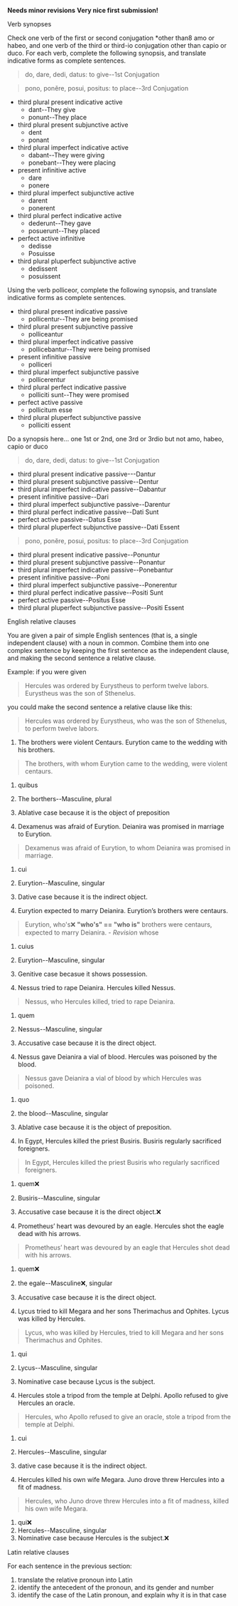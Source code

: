 **Needs minor revisions**
**Very nice first submission!**

Verb synopses

Check one verb of the first or second conjugation *other than8 amo or habeo, and one verb of the third or third-io conjugation other than capio or duco. For each verb, complete the following synopsis, and translate indicative forms as complete sentences.

> do, dare, dedi, datus: to give--1st Conjugation 

> pono, ponĕre, posui, positus: to place--3rd Conjugation 

- third plural present indicative active
  - dant--They give
  - ponunt--They place
- third plural present subjunctive active
  - dent
  - ponant
- third plural imperfect indicative active
  - dabant--They were giving
  - ponebant--They were placing 
- present infinitive active
  - dare
  - ponere
- third plural imperfect subjunctive active
  - darent
  - ponerent
- third plural perfect indicative active
  - dederunt--They gave
  - posuerunt--They placed 
- perfect active infinitive
  - dedisse
  - Posuisse
- third plural pluperfect subjunctive active
  - dedissent
  - posuissent

Using the verb polliceor, complete the following synopsis, and translate indicative forms as complete sentences.

- third plural present indicative passive
  - pollicentur--They are being promised 
- third plural present subjunctive passive
  - polliceantur
- third plural imperfect indicative passive
  - pollicebantur--They were being promised
- present infinitive passive
  - polliceri
- third plural imperfect subjunctive passive
  - pollicerentur
- third plural perfect indicative passive
  - polliciti sunt--They were promised 
- perfect active passive
  - pollicitum esse
- third plural pluperfect subjunctive passive
  - polliciti essent

Do a synopsis here… one 1st or 2nd, one 3rd or 3rdio but not amo, habeo, capio or duco

> do, dare, dedi, datus: to give--1st Conjugation 
- third plural present indicative passive---Dantur
- third plural present subjunctive passive--Dentur
- third plural imperfect indicative passive--Dabantur
- present infinitive passive--Dari
- third plural imperfect subjunctive passive--Darentur
- third plural perfect indicative passive--Dati Sunt	
- perfect active passive--Datus Esse
- third plural pluperfect subjunctive passive--Dati Essent

> pono, ponĕre, posui, positus: to place--3rd Conjugation 
- third plural present indicative passive--Ponuntur
- third plural present subjunctive passive--Ponantur
- third plural imperfect indicative passive--Ponebantur
- present infinitive passive--Poni
- third plural imperfect subjunctive passive--Ponerentur
- third plural perfect indicative passive--Positi Sunt	
- perfect active passive--Positus Esse
- third plural pluperfect subjunctive passive--Positi Essent


English relative clauses

You are given a pair of simple English sentences (that is, a single independent clause) with a noun in common. Combine them into one complex sentence by keeping the first sentence as the independent clause, and making the second sentence a relative clause.

Example: if you were given

> Hercules was ordered by Eurystheus to perform twelve labors. Eurystheus was the son of Sthenelus.

you could make the second sentence a relative clause like this:

> Hercules was ordered by Eurystheus, who was the son of Sthenelus, to perform twelve labors.

1. The brothers were violent Centaurs. Eurytion came to the wedding with his brothers.
  > The brothers, with whom Eurytion came to the wedding, were violent centaurs.
  
  1. quibus   
  1. The borthers--Masculine, plural 
  1. Ablative case because it is the object of preposition
  
  
2. Dexamenus was afraid of Eurytion. Deianira was promised in marriage to Eurytion.
  > Dexamenus was afraid of Eurytion, to whom Deianira was promised in marriage. 
  
  1. cui
  1. Eurytion--Masculine, singular  
  1. Dative case because it is the indirect object. 
  
  
3. Eurytion expected to marry Deianira. Eurytion’s brothers were centaurs.
  > Eurytion, who's❌ **"who's" == "who is"** brothers were centaurs, expected to marry Deianira.
    - *Revision* whose
  
  1. cuius  
  1. Eurytion--Masculine, singular
  1. Genitive case becasue it shows possession. 
  
  
4. Nessus tried to rape Deianira. Hercules killed Nessus.
  > Nessus, who Hercules killed, tried to rape Deianira.
  
  1. quem
  1. Nessus--Masculine, singular  
  1. Accusative case because it is the direct object.  
  
  
5. Nessus gave Deianira a vial of blood. Hercules was poisoned by the blood.
  > Nessus gave Deianira a vial of blood by which Hercules was poisoned.
  
  1. quo 
  1. the blood--Masculine, singular
  1. Ablative case because it is the object of preposition. 
  
6. In Egypt, Hercules killed the priest Busiris. Busiris regularly sacrificed foreigners.
  > In Egypt, Hercules killed the priest Busiris who regularly sacrificed foreigners.
  
  
  1. quem❌
  1. Busiris--Masculine, singular
  1. Accusative case because it is the direct object.❌
  
  
7. Prometheus’ heart was devoured by an eagle. Hercules shot the eagle dead with his arrows.
  > Prometheus’ heart was devoured by an eagle that Hercules shot dead with his arrows.
  
  1. quem❌
  1. the egale--Masculine❌, singular 
  1. Accusative case because it is the direct object.
  
  
8. Lycus tried to kill Megara and her sons Therimachus and Ophites. Lycus was killed by Hercules.
  > Lycus, who was killed by Hercules, tried to kill Megara and her sons Therimachus and Ophites.
  
  1. qui
  1. Lycus--Masculine, singular 
  1. Nominative case because Lycus is the subject.
  
  
9. Hercules stole a tripod from the temple at Delphi. Apollo refused to give Hercules an oracle.
  > Hercules, who Apollo refused to give an oracle, stole a tripod from the temple at Delphi.
  
  1. cui
  1. Hercules--Masculine, singular
  1. dative case because it is the indirect object. 
  
  
10. Hercules killed his own wife Megara. Juno drove threw Hercules into a fit of madness.
  > Hercules, who Juno drove threw Hercules into a fit of madness, killed his own wife Megara.
  
  1. qui❌
  1. Hercules--Masculine, singular
  1. Nominative case because Hercules is the subject.❌

Latin relative clauses

For each sentence in the previous section:

1. translate the relative pronoun into Latin
1. identify the antecedent of the pronoun, and its gender and number
1. identify the case of the Latin pronoun, and explain why it is in that case
